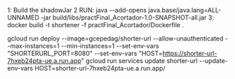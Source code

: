 1: Build the shadowJar
2 RUN: java --add-opens java.base/java.lang=ALL-UNNAMED -jar build/libs/practFinal_Acortador-1.0-SNAPSHOT-all.jar
3: docker build -t shortener -f practFinal_Acortador/Dockerfile .

gcloud run deploy --image=gcepedag/shorter-url --allow-unauthenticated --max-instances=1 --min-instances=1 --set-env-vars "SHORTERURL_PORT=8080" --set-env-vars "HOST=https://shorter-url-7hxeb24pta-ue.a.run.app"
gcloud run services update shorter-url --update-env-vars HOST=shorter-url-7hxeb24pta-ue.a.run.app/
